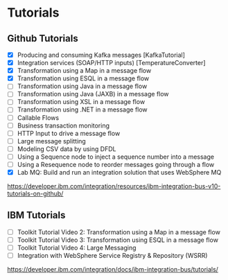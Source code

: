 # Tutorials

## Github Tutorials

- [x] Producing and consuming Kafka messages [KafkaTutorial]
- [x] Integration services (SOAP/HTTP inputs) [TemperatureConverter]
- [x] Transformation using a Map in a message flow
- [x] Transformation using ESQL in a message flow
- [ ] Transformation using Java in a message flow
- [ ] Transformation using Java (JAXB) in a message flow
- [ ] Transformation using XSL in a message flow
- [ ] Transformation using .NET in a message flow
- [ ] Callable Flows
- [ ] Business transaction monitoring
- [ ] HTTP Input to drive a message flow
- [ ] Large message splitting
- [ ] Modeling CSV data by using DFDL
- [ ] Using a Sequence node to inject a sequence number into a message
- [ ] Using a Resequence node to reorder messages going through a flow
- [x] Lab MQ: Build and run an integration solution that uses WebSphere MQ

<https://developer.ibm.com/integration/resources/ibm-integration-bus-v10-tutorials-on-github/>

## IBM Tutorials

- [ ] Toolkit Tutorial Video 2: Transformation using a Map in a message flow
- [ ] Toolkit Tutorial Video 3: Transformation using ESQL in a message flow
- [ ] Toolkit Tutorial Video 4: Large Messaging
- [ ] Integration with WebSphere Service Registry & Repository (WSRR)

<https://developer.ibm.com/integration/docs/ibm-integration-bus/tutorials/>
